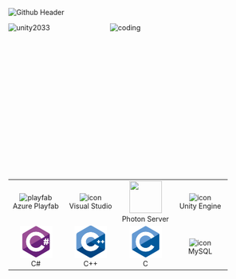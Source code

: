 ![Github Header](https://github.com/Unity2033/Unity2033/assets/82032086/8f652925-af2f-4d38-9f23-a11a0919f9f2)

<p align="left"> <img src="https://komarev.com/ghpvc/?username=unity2033&label=Profile%20views&color=0e75b6&style=flat" alt="unity2033"/>
<img align="right" alt="coding" width = "300" height = "300" src = "https://github.com/Unity2033/Unity2033/assets/82032086/64d5105d-ac4d-430f-9922-9b3037a7c18e">
  
<table align="left">
  <tr>
    <td align="center" width="96">
        <img src="https://github.com/Unity2033/Unity2033/assets/82032086/0caab661-9b8b-4f21-8a19-45a612a1dda3" width="48" height="48" alt="playfab" />
      <br>Azure Playfab
    </td>
  <td align="center" width="96">
        <img src="https://github.com/Unity2033/Unity2033/assets/82032086/4e588b51-2c01-47cf-9c8f-587dd7bf1789" alt="icon" width="65" height="65" />
      <br>Visual Studio
    </td>
    <td align="center" width="96">
        <img src="https://github.com/Unity2033/Unity2033/assets/82032086/3baf3236-e5cf-437d-b97e-22f7595b9682" width="65" height="65" />
      <br>Photon Server
    <td align="center" width="96">
        <img src="https://github.com/Unity2033/Unity2033/assets/82032086/7ff4b9ba-9d59-46cd-a1eb-df812b194e11" alt="icon" width="65" height="65" />
      <br>Unity Engine
    </td>
  <tr>
    <td align="center"  width="96">
        <img src="https://raw.githubusercontent.com/devicons/devicon/master/icons/csharp/csharp-original.svg" width="65" height="65" alt="csharp" />
      <br>C#
    </td>
    <td align="center" width="96">
        <img src="https://raw.githubusercontent.com/devicons/devicon/master/icons/cplusplus/cplusplus-original.svg" width="65" height="65" alt="cpp" />
      <br>C++
    </td>
    <td align="center"  width="96">
        <img src="https://raw.githubusercontent.com/devicons/devicon/master/icons/c/c-original.svg" width="65" height="65" alt="c" />
      <br>C
          </td>
   <td align="center" width="96">
        <img src="https://github.com/Unity2033/Unity2033/assets/82032086/1edf99d4-7a21-4693-b1c0-3982d86ff563" alt="icon" width="65" height="65" />
      <br>MySQL
 </tr>
</table>
<br><br>

